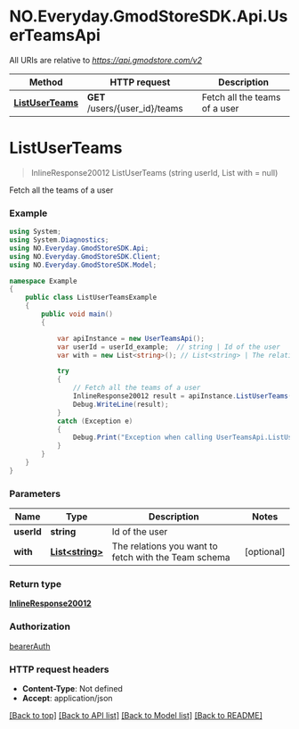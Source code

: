 # NO.Everyday.GmodStoreSDK.Api.UserTeamsApi

All URIs are relative to *https://api.gmodstore.com/v2*

Method | HTTP request | Description
------------- | ------------- | -------------
[**ListUserTeams**](UserTeamsApi.md#listuserteams) | **GET** /users/{user_id}/teams | Fetch all the teams of a user

<a name="listuserteams"></a>
# **ListUserTeams**
> InlineResponse20012 ListUserTeams (string userId, List<string> with = null)

Fetch all the teams of a user

### Example
```csharp
using System;
using System.Diagnostics;
using NO.Everyday.GmodStoreSDK.Api;
using NO.Everyday.GmodStoreSDK.Client;
using NO.Everyday.GmodStoreSDK.Model;

namespace Example
{
    public class ListUserTeamsExample
    {
        public void main()
        {

            var apiInstance = new UserTeamsApi();
            var userId = userId_example;  // string | Id of the user
            var with = new List<string>(); // List<string> | The relations you want to fetch with the Team schema (optional) 

            try
            {
                // Fetch all the teams of a user
                InlineResponse20012 result = apiInstance.ListUserTeams(userId, with);
                Debug.WriteLine(result);
            }
            catch (Exception e)
            {
                Debug.Print("Exception when calling UserTeamsApi.ListUserTeams: " + e.Message );
            }
        }
    }
}
```

### Parameters

Name | Type | Description  | Notes
------------- | ------------- | ------------- | -------------
 **userId** | **string**| Id of the user | 
 **with** | [**List&lt;string&gt;**](string.md)| The relations you want to fetch with the Team schema | [optional] 

### Return type

[**InlineResponse20012**](InlineResponse20012.md)

### Authorization

[bearerAuth](../README.md#bearerAuth)

### HTTP request headers

 - **Content-Type**: Not defined
 - **Accept**: application/json

[[Back to top]](#) [[Back to API list]](../README.md#documentation-for-api-endpoints) [[Back to Model list]](../README.md#documentation-for-models) [[Back to README]](../README.md)
